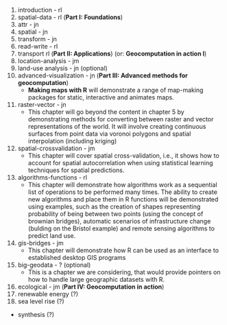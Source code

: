 1. introduction - rl 
1. spatial-data - rl (**Part I: Foundations**)
1. attr - jn
1. spatial - jn
1. transform - jn
1. read-write - rl
1. transport rl (**Part II: Applications**) (or: **Geocomputation in action I**)
1. location-analysis - jm
1. land-use analysis - jn (optional)
1. advanced-visualization - jn (**Part III: Advanced methods for geocomputation**)
    - **Making maps with R** will demonstrate a range of map-making packages for static, interactive and animates maps.
1. raster-vector - jn
    - This chapter will go beyond the content in chapter 5 by demonstrating methods for converting between raster and vector representations of the world. It will involve creating continuous surfaces from point data via voronoi polygons and spatial interpolation (including kriging)
1. spatial-crossvalidation - jm
    - This chapter will cover spatial cross-validation, i.e., it shows how to account for spatial autocorrelation when using statistical learning techniques for spatial predictions.
1. algorithms-functions - rl
    - This chapter will demonstrate how algorithms work as a sequential list of operations to be performed many times. The ability to create new algorithms and place them in R functions will be demonstrated using examples, such as the creation of shapes representing probability of being between two points (using the concept of brownian bridges), automatic scenarios of infrastructure change (bulding on the Bristol example) and remote sensing algorithms to predict land use.
1. gis-bridges - jm
    - This chapter will demonstrate how R can be used as an interface to established desktop GIS programs
1. big-geodata - ? (optional)
    - This is a chapter we are considering, that would provide pointers on how to handle large geographic datasets with R.
1. ecological - jm (**Part IV: Geocomputation in action**)
1. renewable energy (?)
1. sea level rise (?)

- synthesis (?)
